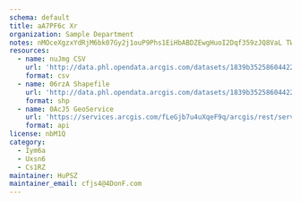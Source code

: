 ```yaml
---
schema: default
title: aA7PF6c Xr 
organization: Sample Department 
notes: nMOceXgzxYdRjM6bk07Gy2j1ouP9Phs1EiHbABDZEwgHuoI2Dqf359zJQ8VaL TWC5mIswvJkFvFQO4trp7KmAKxLTpS0eW3BRla 
resources:
  - name: nuJmg CSV
    url: 'http://data.phl.opendata.arcgis.com/datasets/1839b35258604422b0b520cbb668df0d_0.csv'
    format: csv
  - name: 06rzA Shapefile
    url: 'http://data.phl.opendata.arcgis.com/datasets/1839b35258604422b0b520cbb668df0d_0.zip'
    format: shp
  - name: 0AcJ5 GeoService
    url: 'https://services.arcgis.com/fLeGjb7u4uXqeF9q/arcgis/rest/services/Air_Monitoring_Stations/FeatureServer/0/query'
    format: api
license: nbM1Q 
category:
  - Iym6a 
  - Uxsn6 
  - Cs1RZ 
maintainer: HuPSZ  
maintainer_email: cfjs4@4DonF.com
---
```

